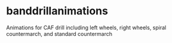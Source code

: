 # banddrillanimations
Animations for CAF drill including left wheels, right wheels, spiral countermarch, and standard countermarch
